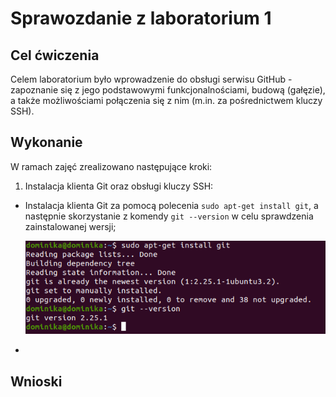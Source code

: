# Sprawozdanie z laboratorium 1


## Cel ćwiczenia
Celem laboratorium było wprowadzenie do obsługi serwisu GitHub - zapoznanie się z jego podstawowymi funkcjonalnościami, budową (gałęzie), a także możliwościami połączenia się z nim (m.in. za pośrednictwem kluczy SSH).

## Wykonanie
W ramach zajęć zrealizowano następujące kroki:
1. Instalacja klienta Git oraz obsługi kluczy SSH:
- Instalacja klienta Git za pomocą polecenia `sudo apt-get install git`, a następnie skorzystanie z komendy `git --version` w celu sprawdzenia zainstalowanej wersji;

    ![img](lab1-1_edit.png)
- 



## Wnioski